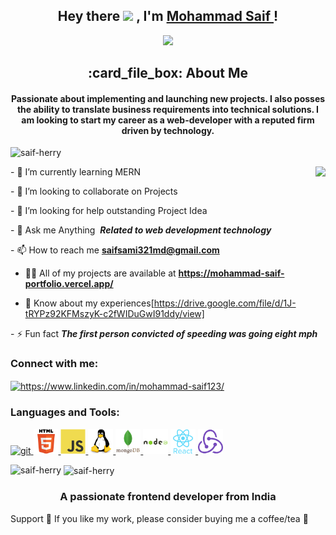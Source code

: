 <h2 align="center">
  Hey there <img src="https://media.giphy.com/media/hvRJCLFzcasrR4ia7z/giphy.gif" width="28"> , I'm <a href="https://rakesh-swain.netlify.app/" target="_blank" rel="noopener noreferrer">Mohammad Saif </a>!
</h2>

<p align="center">
  <img src="https://readme-typing-svg.herokuapp.com/?lines=Passionate%20Coder;&center=true&width=500&height=50">
</p>

<h2 align="center"> :card_file_box: About Me</h2>

<h4 align="center">Passionate about implementing and launching new projects. I also posses the ability to translate business requirements into technical solutions. I am looking to start my career as a web-developer with a reputed firm driven by technology.</h4>

<p align="left"> <img src="https://komarev.com/ghpvc/?username=saif-herry&label=Profile%20views&color=0e75b6&style=flat" alt="saif-herry" /> </p>
<img height="200px" align="right" src="https://r7q6w9z6.rocketcdn.me/career/wp-content/uploads/2021/06/2-46.gif"/>
- 🔭 I’m currently learning MERN 


  - 👯 I’m looking to collaborate on Projects 
 
 - 🤝 I’m looking for help outstanding Project Idea  

- 💬 Ask me Anything   *****Related to web development technology*****

- 📫 How to reach me **saifsami321md@gmail.com**
- 👨‍💻 All of my projects are available at **https://mohammad-saif-portfolio.vercel.app/**

- 📄 Know about my experiences[https://drive.google.com/file/d/1J-tRYPz92KFMszyK-c2fWIDuGwI91ddy/view]

- ⚡ Fun fact *****The first person convicted of speeding was going eight mph*****

<h3 align="left">Connect with me:</h3>
<p align="left">
<a href="https://linkedin.com/in/https://www.linkedin.com/in/mohammad-saif123/" target="blank"><img align="center" src="https://raw.githubusercontent.com/rahuldkjain/github-profile-readme-generator/master/src/images/icons/Social/linked-in-alt.svg" alt="https://www.linkedin.com/in/mohammad-saif123/" height="30" width="40" /></a>
</p>

<h3 align="left">Languages and Tools:</h3>
<p align="left"> <a href="https://git-scm.com/" target="_blank" rel="noreferrer"> <img src="https://www.vectorlogo.zone/logos/git-scm/git-scm-icon.svg" alt="git" width="40" height="40"/> </a> <a href="https://www.w3.org/html/" target="_blank" rel="noreferrer"> <img src="https://raw.githubusercontent.com/devicons/devicon/master/icons/html5/html5-original-wordmark.svg" alt="html5" width="40" height="40"/> </a> <a href="https://developer.mozilla.org/en-US/docs/Web/JavaScript" target="_blank" rel="noreferrer"> <img src="https://raw.githubusercontent.com/devicons/devicon/master/icons/javascript/javascript-original.svg" alt="javascript" width="40" height="40"/> </a> <a href="https://www.linux.org/" target="_blank" rel="noreferrer"> <img src="https://raw.githubusercontent.com/devicons/devicon/master/icons/linux/linux-original.svg" alt="linux" width="40" height="40"/> </a> <a href="https://www.mongodb.com/" target="_blank" rel="noreferrer"> <img src="https://raw.githubusercontent.com/devicons/devicon/master/icons/mongodb/mongodb-original-wordmark.svg" alt="mongodb" width="40" height="40"/> </a> <a href="https://nodejs.org" target="_blank" rel="noreferrer"> <img src="https://raw.githubusercontent.com/devicons/devicon/master/icons/nodejs/nodejs-original-wordmark.svg" alt="nodejs" width="40" height="40"/> </a> <a href="https://reactjs.org/" target="_blank" rel="noreferrer"> <img src="https://raw.githubusercontent.com/devicons/devicon/master/icons/react/react-original-wordmark.svg" alt="react" width="40" height="40"/> </a> <a href="https://redux.js.org" target="_blank" rel="noreferrer"> <img src="https://raw.githubusercontent.com/devicons/devicon/master/icons/redux/redux-original.svg" alt="redux" width="40" height="40"/> </a> </p>

<p><img align="left" src="https://github-readme-stats.vercel.app/api/top-langs?username=saif-herry&show_icons=true&locale=en&layout=compact" alt="saif-herry" /></p>

<p>&nbsp;<img align="center" src="https://github-readme-stats.vercel.app/api?username=saif-herry&show_icons=true&locale=en" alt="saif-herry" /></p>

<h3 align="center">A passionate frontend developer from India</h3> 
  
 Support 🙏 If you like my work, please consider buying me a coffee/tea 🥺
